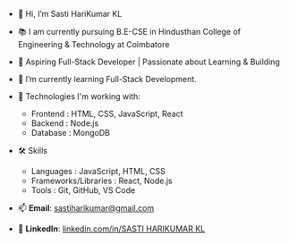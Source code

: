 - 👋 Hi, I’m Sasti HariKumar KL

- 📚 I am currently pursuing B.E-CSE in Hindusthan College of Engineering & Technology at Coimbatore
  
- 👀 Aspiring Full-Stack Developer | Passionate about Learning & Building
  
- 🌱 I’m currently learning Full-Stack Development.

- 🔭 Technologies I'm working with:
  - Frontend : HTML, CSS, JavaScript, React
  - Backend : Node.js
  - Database : MongoDB
    
- 🛠️ Skills
    - Languages : JavaScript, HTML, CSS
    - Frameworks/Libraries : React, Node.js
    - Tools : Git, GitHub, VS Code

- 📫 **Email**: [sastiharikumar@gmail.com](mailto:sastiharikumar@gmail.com)
  
- 💼 **LinkedIn**: [linkedin.com/in/SASTI HARIKUMAR KL](www.linkedin.com/in/sasti-harikumar-kl)


<!---
SASTIHARIKUMARKL/SASTIHARIKUMARKL is a ✨ special ✨ repository because its `README.md` (this file) appears on your GitHub profile.
You can click the Preview link to take a look at your changes.
--->
